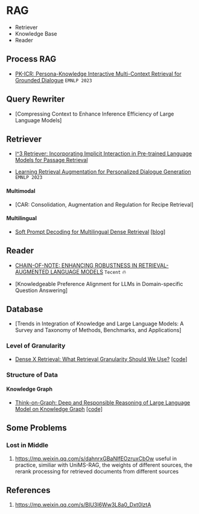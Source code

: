 # RAG

- Retriever
- Knowledge Base
- Reader

## Process RAG

- [PK-ICR: Persona-Knowledge Interactive Multi-Context Retrieval for Grounded Dialogue](https://aclanthology.org/2023.emnlp-main.1020.pdf) `EMNLP 2023`



## Query Rewriter

- [Compressing Context to Enhance Inference Efficiency of Large Language Models]

## Retriever

- [I^3 Retriever: Incorporating Implicit Interaction in Pre-trained Language Models for Passage Retrieval](https://arxiv.org/abs/2306.02371)

- [Learning Retrieval Augmentation for Personalized Dialogue Generation](https://aclanthology.org/2023.emnlp-main.154.pdf) `EMNLP 2023`


#### Multimodal

- [CAR: Consolidation, Augmentation and Regulation for Recipe Retrieval]

#### Multilingual

- [Soft Prompt Decoding for Multilingual Dense Retrieval](https://arxiv.org/abs/2305.09025) [[blog]](https://mp.weixin.qq.com/s/oF86LV4injWZBoRzc37QMg)


## Reader

- [CHAIN-OF-NOTE: ENHANCING ROBUSTNESS IN RETRIEVAL-AUGMENTED LANGUAGE MODELS](https://arxiv.org/pdf/2311.09210.pdf) `Tecent` :fire:

- [Knowledgeable Preference Alignment for LLMs in Domain-specific Question Answering]

## Database

- [Trends in Integration of Knowledge and Large Language Models: A Survey and Taxonomy of Methods, Benchmarks, and Applications]

### Level of Granularity

- [Dense X Retrieval: What Retrieval Granularity Should We Use?](https://arxiv.org/pdf/2312.06648.pd) [[code]](https://github.com/chentong0/factoid-wiki/)


### Structure of Data

#### Knowledge Graph

- [Think-on-Graph: Deep and Responsible Reasoning of Large Language Model on Knowledge Graph](https://arxiv.org/pdf/2307.07697.pdf)  [[code]](https://github.com/IDEA-FinAI/ToG)

## Some Problems

### Lost in Middle

1. https://mp.weixin.qq.com/s/dahnrxGBaNIfEOzruxCbOw useful in practice, similiar with UniMS-RAG, the weights of different sources, the rerank processing for retrieved documents from different sources

## References

1. https://mp.weixin.qq.com/s/BlU3I6Ww3L8a0_Dxt0lztA

